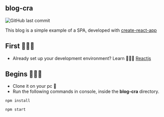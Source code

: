 ## blog-cra

<img alt="GitHub last commit" src="https://img.shields.io/github/last-commit/wilberth-cl/blog-cra">

This blog is a simple example of a SPA, developed with [create-react-app](https://github.com/facebook/create-react-app)

## First 🙇🏻‍♂️
* Already set up your development environment? Learn 🤸🏻‍♂️ [Reactjs](https://reactjs.org/docs/create-a-new-react-app.html#create-react-app)

## Begins 🏃🏼‍♂️
* Clone it on your pc 🙂
* Run the following commands in console, inside the **blog-cra** directory.

~~~~
npm install
~~~~
~~~~
npm start
~~~~

